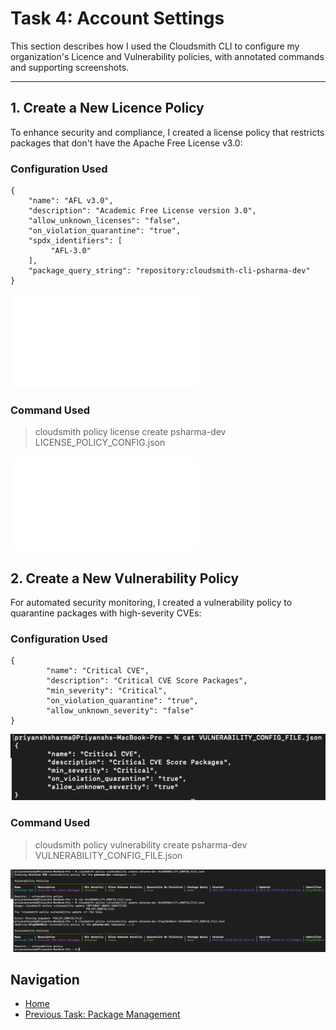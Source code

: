 # Task 4: Account Settings

This section describes how I used the Cloudsmith CLI to configure my organization's Licence and Vulnerability policies, with annotated commands and supporting screenshots.

---

## 1. Create a New Licence Policy

To enhance security and compliance, I created a license policy that restricts packages that don't have the Apache Free License v3.0:

### Configuration Used

```
{
	"name": "AFL v3.0",
	"description": "Academic Free License version 3.0",
	"allow_unknown_licenses": "false",
	"on_violation_quarantine": "true",
	"spdx_identifiers": [
		 "AFL-3.0"
	],
	"package_query_string": "repository:cloudsmith-cli-psharma-dev"
}
```

![License Policy Config](../docs/license-policy-config.json)

### Command Used

> cloudsmith policy license create psharma-dev LICENSE_POLICY_CONFIG.json


![License Policy Config](../docs/license-policy-create.json)


## 2. Create a New Vulnerability Policy

For automated security monitoring, I created a vulnerability policy to quarantine packages with high-severity CVEs:

### Configuration Used

```
{
        "name": "Critical CVE",
        "description": "Critical CVE Score Packages",
        "min_severity": "Critical",
        "on_violation_quarantine": "true",
        "allow_unknown_severity": "false"
}
```

![Vulnerability Policy Config](../docs/vulnerability-policy-config.png)

### Command Used

> cloudsmith policy vulnerability create psharma-dev VULNERABILITY_CONFIG_FILE.json


![Vulnerability Policy Create](../docs/vulnerability-policy-create.png)


## Navigation

- [Home](index.md)
- [Previous Task: Package Management](Package_Management.md)

